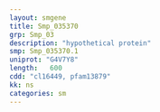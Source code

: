 ```yaml
---
layout: smgene
title: Smp_035370
grp: Smp_03
description: "hypothetical protein"
smp: Smp_035370.1
uniprot: "G4V7Y8"
length:   600
cdd: "cl16449, pfam13879"
kk: ns
categories: sm
---
```

